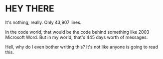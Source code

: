 # HEY THERE
It's nothing, really.  Only 43,907 lines. 

In the code world, that would be the code behind something like 2003 Microsoft Word. But in my world, that's 445 days worth of messages.


Hell, why do I even bother writing this? It's not like anyone is going to read this. 